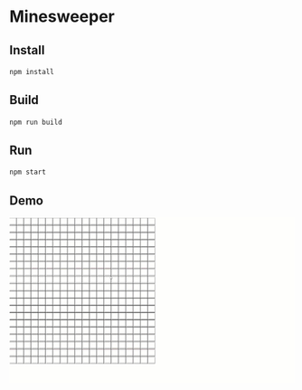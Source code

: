 # Minesweeper

## Install

```bash
npm install
```

## Build

```bash
npm run build
```

## Run

```bash
npm start
```

## Demo

![Play Minesweeper](./minesweeper.gif)
